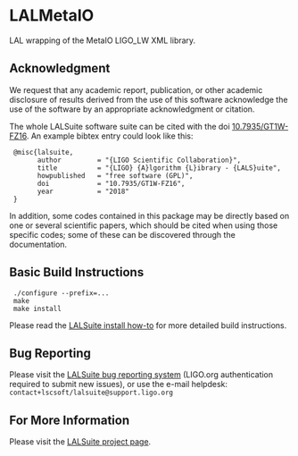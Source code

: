 LALMetaIO
================================

LAL wrapping of the MetaIO LIGO_LW XML library.

Acknowledgment
--------------------------------

We request that any academic report, publication, or other academic
disclosure of results derived from the use of this software acknowledge
the use of the software by an appropriate acknowledgment or citation.

The whole LALSuite software suite can be cited with the doi
[10.7935/GT1W-FZ16](https://doi.org/10.7935/GT1W-FZ16).
An example bibtex entry could look like this:

     @misc{lalsuite,
           author         = "{LIGO Scientific Collaboration}",
           title          = "{LIGO} {A}lgorithm {L}ibrary - {LALS}uite",
           howpublished   = "free software (GPL)",
           doi            = "10.7935/GT1W-FZ16",
           year           = "2018"
     }

In addition, some codes contained in this package may be directly based on
one or several scientific papers,
which should be cited when using those specific codes;
some of these can be discovered through the documentation.

Basic Build Instructions
--------------------------------

     ./configure --prefix=...
     make
     make install

Please read the [LALSuite install how-to][install] for more detailed
build instructions.

Bug Reporting
--------------------------------

Please visit the [LALSuite bug reporting system][bugs] (LIGO.org
authentication required to submit new issues),
or use the e-mail helpdesk:
`contact+lscsoft/lalsuite@support.ligo.org`

For More Information
--------------------------------

Please visit the [LALSuite project page][project].

[install]: https://wiki.ligo.org/Computing/DASWG/LALSuiteInstall
[bugs]:    https://git.ligo.org/lscsoft/lalsuite/issues/
[project]: https://wiki.ligo.org/Computing/DASWG/LALSuite
